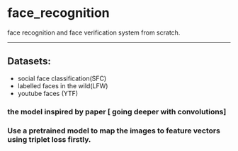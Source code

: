 # face_recognition
face recognition and face verification system from scratch.


***

## Datasets:
- social face classification(SFC)
- labelled faces in the wild(LFW)
- youtube faces (YTF)

### the model inspired by paper [ going deeper with convolutions]

###  Use a pretrained model to map the images to  feature vectors using triplet loss firstly.




